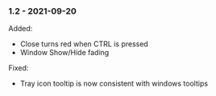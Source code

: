 ﻿### 1.2 - 2021-09-20

Added:
- Close turns red when CTRL is pressed
- Window Show/Hide fading


Fixed:
- Tray icon tooltip is now consistent with windows tooltips